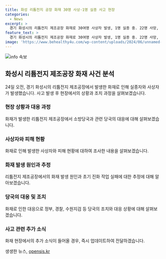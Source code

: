 ```yaml
---
title: 화성 리튬전지 공장 화재 30명 사상·1명 실종 사고 현장
categories:
  - News
excerpt: >
  경기 화성시의 리튬전지 제조공장 화재로 30여명 사상자 발생, 1명 실종 중. 22명 사망, 21명 실종. 외국인 근로자 포함된 피해 증가. 화재 원인 조사 중. 당국 대책 마련 중. (150자)
feature_text: >
  경기 화성시의 리튬전지 제조공장 화재로 30여명 사상자 발생, 1명 실종 중. 22명 사망, 21명 실종. 외국인 근로자 포함된 피해 증가. 화재 원인 조사 중. 당국 대책 마련 중. (150자)
image: 'https://www.behealthy4u.com/wp-content/uploads/2024/06/unnamed-file.png'
---
```


<p><img src="https://www.behealthy4u.com/wp-content/uploads/2024/06/unnamed-file.png" alt="info 속보" /></p>

<h2 data-ke-size="size26">화성시 리튬전지 제조공장 화재 사건 분석</h2>

<p data-ke-size="size16">24일 오전, 경기 화성시의 리튬전지 제조공장에서 발생한 화재로 인해 실종자와 사상자가 발생했습니다. 사고 발생 후 현장에서의 상황과 조치 과정을 살펴보겠습니다.</p>

<h3>현장 상황과 대응 과정</h3>

<p data-ke-size="size16">화재가 발생한 리튬전지 제조공장에서 소방당국과 관련 당국의 대응에 대해 살펴보겠습니다.</p>

<h3>사상자와 피해 현황</h3>

<p data-ke-size="size16">화재로 인해 발생한 사상자와 피해 현황에 대하여 조사한 내용을 살펴보겠습니다.</p>

<h3>화재 발생 원인과 추정</h3>

<p data-ke-size="size16">리튬전지 제조공장에서의 화재 발생 원인과 초기 진화 작업 실패에 대한 추정에 대해 알아보겠습니다.</p>

<h3>당국의 대응 및 조치</h3>

<p data-ke-size="size16">화재로 인한 대응으로 정부, 경찰, 수원지검 등 당국의 조치와 대응 상황에 대해 살펴보겠습니다.</p>

<h3>사고 관련 추가 소식</h3>

<p data-ke-size="size16">화재 현장에서의 추가 소식이 들어올 경우, 즉시 업데이트하여 전달하겠습니다.</p>
생생한 뉴스, <a href="https://opensis.kr" rel="dofollow">opensis.kr</a>


